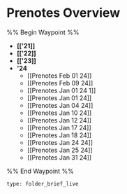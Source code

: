 # Prenotes Overview
%% Begin Waypoint %%
- **[['21]]**
- **[['22]]**
- **[['23]]**
- **'24**
	- [[Prenotes Feb 01 24]]
	- [[Prenotes Feb 09 24]]
	- [[Prenotes Jan 01 24 1]]
	- [[Prenotes Jan 01 24]]
	- [[Prenotes Jan 04 24]]
	- [[Prenotes Jan 10 24]]
	- [[Prenotes Jan 12 24]]
	- [[Prenotes Jan 17 24]]
	- [[Prenotes Jan 18 24]]
	- [[Prenotes Jan 24 24]]
	- [[Prenotes Jan 25 24]]
	- [[Prenotes Jan 31 24]]

%% End Waypoint %%

```ccard
type: folder_brief_live
```
 
